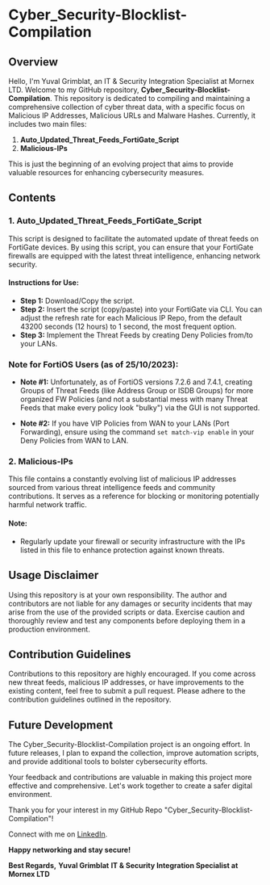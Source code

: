 # Cyber_Security-Blocklist-Compilation

## Overview

Hello, I'm Yuval Grimblat, an IT & Security Integration Specialist at Mornex LTD. Welcome to my GitHub repository, **Cyber_Security-Blocklist-Compilation**. This repository is dedicated to compiling and maintaining a comprehensive collection of cyber threat data, with a specific focus on Malicious IP Addresses, Malicious URLs and Malware Hashes. Currently, it includes two main files:

1. **Auto_Updated_Threat_Feeds_FortiGate_Script**
2. **Malicious-IPs**

This is just the beginning of an evolving project that aims to provide valuable resources for enhancing cybersecurity measures.

## Contents

### 1. Auto_Updated_Threat_Feeds_FortiGate_Script

This script is designed to facilitate the automated update of threat feeds on FortiGate devices. By using this script, you can ensure that your FortiGate firewalls are equipped with the latest threat intelligence, enhancing network security.

#### Instructions for Use:
- **Step 1:** Download/Copy the script.
- **Step 2:** Insert the script (copy/paste) into your FortiGate via CLI. You can adjust the refresh rate for each Malicious IP Repo, from the default 43200 seconds (12 hours) to 1 second, the most frequent option.
- **Step 3:** Implement the Threat Feeds by creating Deny Policies from/to your LANs.

### Note for FortiOS Users (as of 25/10/2023):
- **Note #1:** Unfortunately, as of FortiOS versions 7.2.6 and 7.4.1, creating Groups of Threat Feeds (like Address Group or ISDB Groups) for more organized FW Policies (and not a substantial mess with many Threat Feeds that make every policy look "bulky") via the GUI is not supported.

- **Note #2:** If you have VIP Policies from WAN to your LANs (Port Forwarding), ensure using the command `set match-vip enable` in your Deny Policies from WAN to LAN.

### 2. Malicious-IPs

This file contains a constantly evolving list of malicious IP addresses sourced from various threat intelligence feeds and community contributions. It serves as a reference for blocking or monitoring potentially harmful network traffic.

#### Note:
- Regularly update your firewall or security infrastructure with the IPs listed in this file to enhance protection against known threats.

## Usage Disclaimer

Using this repository is at your own responsibility. The author and contributors are not liable for any damages or security incidents that may arise from the use of the provided scripts or data. Exercise caution and thoroughly review and test any components before deploying them in a production environment.

## Contribution Guidelines

Contributions to this repository are highly encouraged. If you come across new threat feeds, malicious IP addresses, or have improvements to the existing content, feel free to submit a pull request. Please adhere to the contribution guidelines outlined in the repository.

## Future Development

The Cyber_Security-Blocklist-Compilation project is an ongoing effort. In future releases, I plan to expand the collection, improve automation scripts, and provide additional tools to bolster cybersecurity efforts.

Your feedback and contributions are valuable in making this project more effective and comprehensive. Let's work together to create a safer digital environment.

Thank you for your interest in my GitHub Repo "Cyber_Security-Blocklist-Compilation"!

Connect with me on [LinkedIn](https://www.linkedin.com/in/yuvalgrimblat/).

**Happy networking and stay secure!**

**Best Regards,**
**Yuval Grimblat**
**IT & Security Integration Specialist at Mornex LTD**
